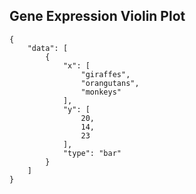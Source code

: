 <!--
 * @Descripttion: 
 * @version: 1.0.7
 * @Author: Mengwei Li
 * @Date: 2023-04-16 21:20:42
 * @LastEditors: Mengwei Li
 * @LastEditTime: 2023-04-16 21:22:03
-->

## Gene Expression Violin Plot

``` plotly
{
    "data": [
        {
            "x": [
                "giraffes",
                "orangutans",
                "monkeys"
            ],
            "y": [
                20,
                14,
                23
            ],
            "type": "bar"
        }
    ]
}
```